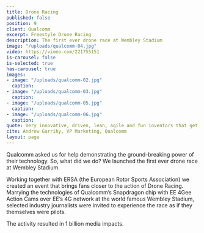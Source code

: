 ```yaml
---
title: Drone Racing
published: false
position: 9
client: Qualcomm
excerpt: Freestyle Drone Racing
description: The first ever drone race at Wembley Stadium
image: "/uploads/qualcomm-04.jpg"
video: https://vimeo.com/221755151
is-carousel: false
is-selected: true
has-carousel: true
images:
- image: "/uploads/qualcomm-02.jpg"
  caption: 
- image: "/uploads/qualcomm-03.jpg"
  caption: 
- image: "/uploads/qualcomm-05.jpg"
  caption: 
- image: "/uploads/qualcomm-06.jpg"
  caption: 
quote: Very innovative, driven, lean, agile and fun inventors that get the job done
cite: Andrew Garrihy, VP Marketing, Qualcomm
layout: page
---
```


Qualcomm asked us for help demonstrating the ground-breaking power of their technology. So, what did we do? We launched the first ever drone race at Wembley Stadium. 

Working together with ERSA (the European Rotor Sports Association) we created an event that brings fans closer to the action of Drone Racing. Marrying the technologies of Qualcomm’s Snapdragon chip with EE 4Gee Action Cams over EE’s 4G network at the world famous Wembley Stadium, selected industry journalists were invited to experience the race as if they themselves were pilots. 

The activity resulted in 1 billion media impacts.